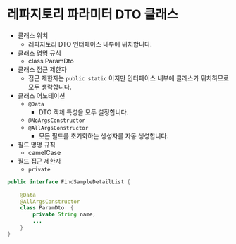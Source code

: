 # 레파지토리 파라미터 DTO 클래스

- 클래스 위치
    - 레파지토리 DTO 인터페이스 내부에 위치합니다.
- 클래스 명명 규칙
    - class ParamDto
- 클래스 접근 제한자
    - 접근 제한자는 `public static` 이지만 인터페이스 내부에 클래스가 위치하므로 모두 생략합니다.
- 클래스 어노테이션
    - `@Data`
        - DTO 객체 특성을 모두 설정합니다.
    - `@NoArgsConstructor`
    - `@AllArgsConstructor`
        - 모든 필드를 초기화하는 생성자를 자동 생성합니다.
- 필드 명명 규칙
    - camelCase
- 필드 접근 제한자
    - `private`

```java
public interface FindSampleDetailList {
	
	@Data
	@AllArgsConstructor
	class ParamDto	{
		private String name;
		...
	}
}
```